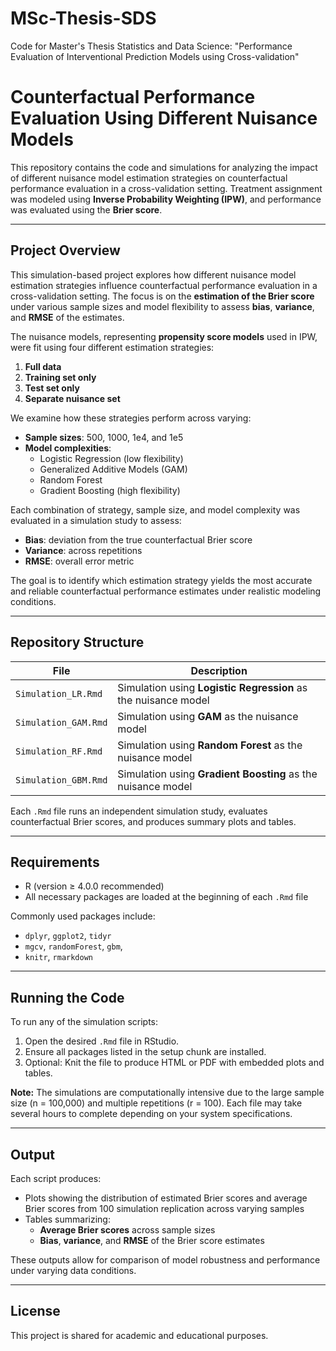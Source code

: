 # MSc-Thesis-SDS
Code for Master's Thesis Statistics and Data Science: 
"Performance Evaluation of Interventional Prediction Models using Cross-validation"

# Counterfactual Performance Evaluation Using Different Nuisance Models
This repository contains the code and simulations for analyzing the impact of different nuisance model estimation strategies on counterfactual performance evaluation in a cross-validation setting. Treatment assignment was modeled using **Inverse Probability Weighting (IPW)**, and performance was evaluated using the **Brier score**.

-------------------
## Project Overview

This simulation-based project explores how different nuisance model estimation strategies influence counterfactual performance evaluation in a cross-validation setting. The focus is on the **estimation of the Brier score** under various sample sizes and model flexibility to assess **bias**, **variance**, and **RMSE** of the estimates.

The nuisance models, representing **propensity score models** used in IPW, were fit using four different estimation strategies:
1.  **Full data**
2.  **Training set only**
3.  **Test set only**
4.  **Separate nuisance set**

We examine how these strategies perform across varying:
- **Sample sizes**: 500, 1000, 1e4, and 1e5
- **Model complexities**:  
  - Logistic Regression (low flexibility)  
  - Generalized Additive Models (GAM)  
  - Random Forest  
  - Gradient Boosting (high flexibility)

Each combination of strategy, sample size, and model complexity was evaluated in a simulation study to assess:
- **Bias**: deviation from the true counterfactual Brier score
- **Variance**: across repetitions
- **RMSE**: overall error metric

The goal is to identify which estimation strategy yields the most accurate and reliable counterfactual performance estimates under realistic modeling conditions.

-----------------------
## Repository Structure

| File | Description |
|------|-------------|
| `Simulation_LR.Rmd` | Simulation using **Logistic Regression** as the nuisance model |
| `Simulation_GAM.Rmd` | Simulation using **GAM** as the nuisance model |
| `Simulation_RF.Rmd` | Simulation using **Random Forest** as the nuisance model |
| `Simulation_GBM.Rmd` | Simulation using **Gradient Boosting** as the nuisance model |

Each `.Rmd` file runs an independent simulation study, evaluates counterfactual Brier scores, and produces summary plots and tables.

---------------
## Requirements

- R (version ≥ 4.0.0 recommended)
- All necessary packages are loaded at the beginning of each `.Rmd` file

Commonly used packages include:
- `dplyr`, `ggplot2`, `tidyr`
- `mgcv`, `randomForest`, `gbm`, 
- `knitr`, `rmarkdown`

-------------------
## Running the Code

To run any of the simulation scripts:
  1. Open the desired `.Rmd` file in RStudio.
  2. Ensure all packages listed in the setup chunk are installed.
  3. Optional: Knit the file to produce HTML or PDF with embedded plots and tables.

 **Note:** The simulations are computationally intensive due to the large sample size
 (n = 100,000) and multiple repetitions (r = 100). Each file may take several hours to complete 
 depending on your system specifications.

---------
## Output

Each script produces:
- Plots showing the distribution of estimated Brier scores and average Brier scores from 100 simulation replication across varying samples
- Tables summarizing:
  - **Average Brier scores** across sample sizes
  - **Bias**, **variance**, and **RMSE** of the Brier score estimates

These outputs allow for comparison of model robustness and performance under varying data conditions.

----------
## License

This project is shared for academic and educational purposes.
